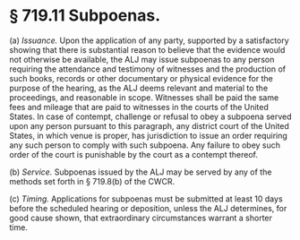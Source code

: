 # § 719.11   Subpoenas.

(a) *Issuance.* Upon the application of any party, supported by a satisfactory showing that there is substantial reason to believe that the evidence would not otherwise be available, the ALJ may issue subpoenas to any person requiring the attendance and testimony of witnesses and the production of such books, records or other documentary or physical evidence for the purpose of the hearing, as the ALJ deems relevant and material to the proceedings, and reasonable in scope. Witnesses shall be paid the same fees and mileage that are paid to witnesses in the courts of the United States. In case of contempt, challenge or refusal to obey a subpoena served upon any person pursuant to this paragraph, any district court of the United States, in which venue is proper, has jurisdiction to issue an order requiring any such person to comply with such subpoena. Any failure to obey such order of the court is punishable by the court as a contempt thereof.


(b) *Service.* Subpoenas issued by the ALJ may be served by any of the methods set forth in § 719.8(b) of the CWCR.


(c) *Timing.* Applications for subpoenas must be submitted at least 10 days before the scheduled hearing or deposition, unless the ALJ determines, for good cause shown, that extraordinary circumstances warrant a shorter time.




